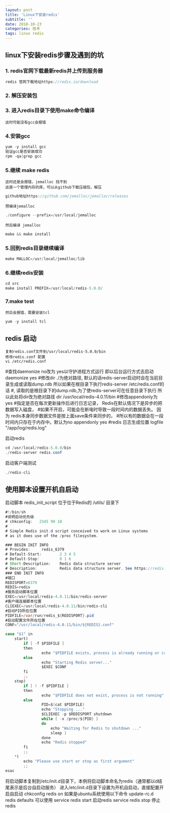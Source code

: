 ```yaml
---
layout: post
title: 'Linux下安装redis'
subtitle: ''
date: 2018-10-23
categories: 技术
tags: linux redis
---
```

## linux下安装redis步骤及遇到的坑

### 1. redis官网下载最新redis并上传到服务器

```java
redis 官网下载地址https://redis.io/download
```

### 2. 解压安装包

### 3. 进入redis目录下使用make命令编译
	这时可能没有gcc会报错
	
### 4.安装gcc

```java
yum -y install gcc
验证gcc是否安装成功
rpm -qa|grep gcc
```
	
### 5.继续 make redis

	这时还是会报错，jemalloc 找不到
	这是一个管理内存的库，可以从github下载压缩包，解压
	
```java
github地址https://github.com/jemalloc/jemalloc/releases
```

	预编译jemalloc
	
```java
./configure --prefix=/usr/local/jemalloc
```

	然后编译 jemalloc
	
```java
make && make install
```

### 5.回到redis目录继续编译

```java
make MALLOC=/usr/local/jemalloc/lib
```
	
### 6.继续redis安装

```java
cd src
make install PREFIX=/usr/local/redis-5.0.0/
```
	
### 7.make test

	然后会报错，需要安装tcl
```java
yum -y install tcl
```	

## redis 启动

	复制redis.conf文件到/usr/local/redis-5.0.0/bin
	修改redis.conf 配置
	vi /etc/redis.conf 
#查找daemonize no改为 yes以守护进程方式运行 即以后台运行方式去启动
daemonize yes 
#修改dir ./为绝对路径, 默认的话redis-server启动时会在当前目录生成或读取dump.rdb 所以如果在根目录下执行redis-server /etc/redis.conf的话
#, 读取的是根目录下的dump.rdb,为了使redis-server可在任意目录下执行 所以此处将dir改为绝对路径 
dir /usr/local/redis-4.0.11/bin
#修改appendonly为yes 
#指定是否在每次更新操作后进行日志记录， Redis在默认情况下是异步的把数据写入磁盘， 
#如果不开启，可能会在断电时导致一段时间内的数据丢失。 因为 redis本身同步数据文件是按上面save条件来同步的， 
#所以有的数据会在一段时间内只存在于内存中。默认为no 
appendonly yes 
#redis 日志生成位置
logfile "/app/log/redis.log"

启动redis
```java
cd /usr/local/redis-5.0.0/bin
./redis-server redis.conf
```

启动客户端测试
```java
./redis-cli 
```

## 使用脚本设置开机自启动

启动脚本 redis_init_script 位于位于Redis的 /utils/ 目录下

```java
#!/bin/sh
#说明启动优先级
# chkconfig:   2345 90 10
#
# Simple Redis init.d script conceived to work on Linux systems
# as it does use of the /proc filesystem.

### BEGIN INIT INFO
# Provides:     redis_6379
# Default-Start:        2 3 4 5
# Default-Stop:         0 1 6
# Short-Description:    Redis data structure server
# Description:          Redis data structure server. See https://redis.io
### END INIT INFO
#端口
REDISPORT=6379
REDIS=redis
#服务启动脚本位置
EXEC=/usr/local/redis-4.0.11/bin/redis-server
#客户端连接脚本位置
CLIEXEC=/usr/local/redis-4.0.11/bin/redis-cli
#启动PID所在位置
PIDFILE=/var/run/redis_${REDISPORT}.pid
#启动配置文件所在位置
CONF="/usr/local/redis-4.0.11/bin/${REDIS}.conf"

case "$1" in
    start)
        if [ -f $PIDFILE ]
        then
                echo "$PIDFILE exists, process is already running or crashed"
        else
                echo "Starting Redis server..."
                $EXEC $CONF
        fi
        ;;
    stop)
        if [ ! -f $PIDFILE ]
        then
                echo "$PIDFILE does not exist, process is not running"
        else
                PID=$(cat $PIDFILE)
                echo "Stopping ..."
                $CLIEXEC -p $REDISPORT shutdown
                while [ -x /proc/${PID} ]
                do
                    echo "Waiting for Redis to shutdown ..."
                    sleep 1
                done
                echo "Redis stopped"
        fi
        ;;
    *)
        echo "Please use start or stop as first argument"
        ;;
esac
```

将启动脚本复制到/etc/init.d目录下，本例将启动脚本命名为redis（通常都以d结尾表示是后台自启动服务）
进入/etc/init.d目录下设置为开机自启动，直接配置开启自启动 chkconfig redis on
如果是ubuntu系统使用以下命令
update-rc.d redis defaults
可以使用 service redis start 启动redis
service redis stop 停止redis


	
